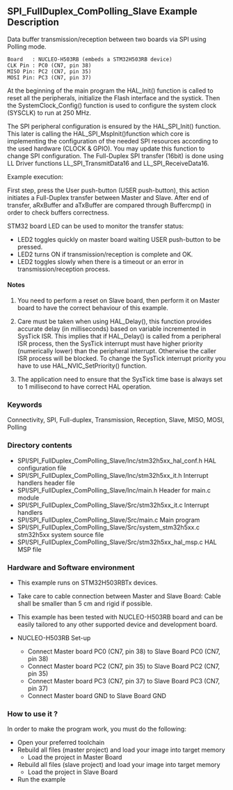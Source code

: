 ## <b>SPI_FullDuplex_ComPolling_Slave Example Description</b>

Data buffer transmission/reception between two boards via SPI using Polling mode.

	Board	: NUCLEO-H503RB (embeds a STM32H503RB device)
	CLK Pin	: PC0 (CN7, pin 38)
	MISO Pin: PC2 (CN7, pin 35)
	MOSI Pin: PC3 (CN7, pin 37)

At the beginning of the main program the HAL_Init() function is called to reset
all the peripherals, initialize the Flash interface and the systick.
Then the SystemClock_Config() function is used to configure the system
clock (SYSCLK) to run at 250 MHz.

The SPI peripheral configuration is ensured by the HAL_SPI_Init() function.
This later is calling the HAL_SPI_MspInit()function which core is implementing
the configuration of the needed SPI resources according to the used hardware (CLOCK &
GPIO). You may update this function to change SPI configuration.
The Full-Duplex SPI transfer (16bit) is done using LL Driver functions
LL_SPI_TransmitData16 and LL_SPI_ReceiveData16.

Example execution:

First step, press the User push-button (USER push-button), this action initiates a Full-Duplex transfer
between Master and Slave.
After end of transfer, aRxBuffer and aTxBuffer are compared through Buffercmp() in order to
check buffers correctness.

STM32 board LED can be used to monitor the transfer status:

 - LED2 toggles quickly on master board waiting USER push-button to be pressed.
 - LED2 turns ON if transmission/reception is complete and OK.
 - LED2 toggles slowly when there is a timeout or an error in transmission/reception process.   

#### <b>Notes</b>

 1. You need to perform a reset on Slave board, then perform it on Master board
    to have the correct behaviour of this example.

 2. Care must be taken when using HAL_Delay(), this function provides accurate delay (in milliseconds)
    based on variable incremented in SysTick ISR. This implies that if HAL_Delay() is called from
    a peripheral ISR process, then the SysTick interrupt must have higher priority (numerically lower)
    than the peripheral interrupt. Otherwise the caller ISR process will be blocked.
    To change the SysTick interrupt priority you have to use HAL_NVIC_SetPriority() function.

 3. The application need to ensure that the SysTick time base is always set to 1 millisecond
    to have correct HAL operation.

### <b>Keywords</b>

Connectivity, SPI, Full-duplex, Transmission, Reception, Slave, MISO, MOSI, Polling

### <b>Directory contents</b>

  - SPI/SPI_FullDuplex_ComPolling_Slave/Inc/stm32h5xx_hal_conf.h    HAL configuration file
  - SPI/SPI_FullDuplex_ComPolling_Slave/Inc/stm32h5xx_it.h          Interrupt handlers header file
  - SPI/SPI_FullDuplex_ComPolling_Slave/Inc/main.h                  Header for main.c module
  - SPI/SPI_FullDuplex_ComPolling_Slave/Src/stm32h5xx_it.c          Interrupt handlers
  - SPI/SPI_FullDuplex_ComPolling_Slave/Src/main.c                  Main program
  - SPI/SPI_FullDuplex_ComPolling_Slave/Src/system_stm32h5xx.c      stm32h5xx system source file
  - SPI/SPI_FullDuplex_ComPolling_Slave/Src/stm32h5xx_hal_msp.c     HAL MSP file

### <b>Hardware and Software environment</b>

  - This example runs on STM32H503RBTx devices.

  - Take care to cable connection between Master and Slave Board:
    Cable shall be smaller than 5 cm and rigid if possible.

  - This example has been tested with NUCLEO-H503RB board and can be
    easily tailored to any other supported device and development board.

  - NUCLEO-H503RB Set-up
    - Connect Master board PC0 (CN7, pin 38) to Slave Board PC0 (CN7, pin 38)
    - Connect Master board PC2 (CN7, pin 35) to Slave Board PC2 (CN7, pin 35)
    - Connect Master board PC3 (CN7, pin 37) to Slave Board PC3 (CN7, pin 37)
    - Connect Master board GND to Slave Board GND

### <b>How to use it ?</b>

In order to make the program work, you must do the following:

 - Open your preferred toolchain
 - Rebuild all files (master project) and load your image into target memory
    - Load the project in Master Board
 - Rebuild all files (slave project) and load your image into target memory
    - Load the project in Slave Board
 - Run the example

